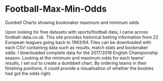 # Football-Max-Min-Odds
Dumbell Charts showing bookmaker maximum and minimum odds

Upon looking for free datasets with sports/football data, I came across football-data.co.uk. This site provides historical betting information from 22 European leagues going back to 1993/94. Files can be downloaded with each CSV containing data such as results, match stats and bookmaker odds. I downloaded complete data for the 2017/2018 English Championship season. Looking at the minimum and maximum odds for each teams’ results, I set out to create a dumbbell chart. By ordering teams in their finishing positions, it could provide a visualisation of whether the bookies had got the odds right. 
